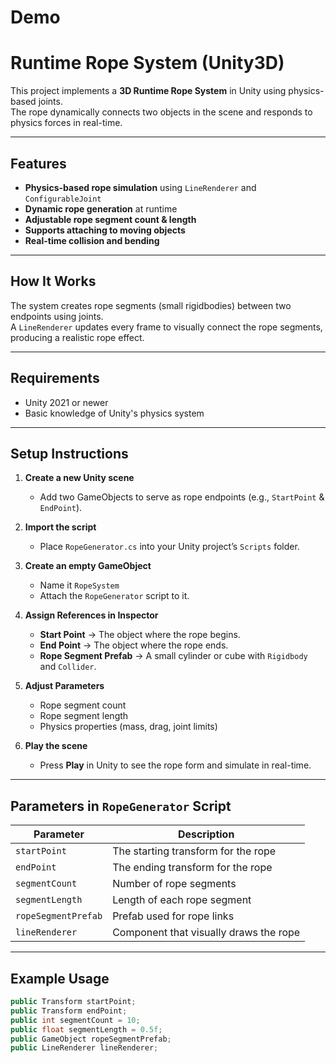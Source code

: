 # Demo


# Runtime Rope System (Unity3D)

This project implements a **3D Runtime Rope System** in Unity using physics-based joints.  
The rope dynamically connects two objects in the scene and responds to physics forces in real-time.

---

## Features
- **Physics-based rope simulation** using `LineRenderer` and `ConfigurableJoint`
- **Dynamic rope generation** at runtime
- **Adjustable rope segment count & length**
- **Supports attaching to moving objects**
- **Real-time collision and bending**

---

## How It Works
The system creates rope segments (small rigidbodies) between two endpoints using joints.  
A `LineRenderer` updates every frame to visually connect the rope segments, producing a realistic rope effect.

---

## Requirements
- Unity 2021 or newer
- Basic knowledge of Unity's physics system

---

## Setup Instructions

1. **Create a new Unity scene**
   - Add two GameObjects to serve as rope endpoints (e.g., `StartPoint` & `EndPoint`).

2. **Import the script**
   - Place `RopeGenerator.cs` into your Unity project’s `Scripts` folder.

3. **Create an empty GameObject**
   - Name it `RopeSystem`
   - Attach the `RopeGenerator` script to it.

4. **Assign References in Inspector**
   - **Start Point** → The object where the rope begins.
   - **End Point** → The object where the rope ends.
   - **Rope Segment Prefab** → A small cylinder or cube with `Rigidbody` and `Collider`.

5. **Adjust Parameters**
   - Rope segment count
   - Rope segment length
   - Physics properties (mass, drag, joint limits)

6. **Play the scene**
   - Press **Play** in Unity to see the rope form and simulate in real-time.

---

## Parameters in `RopeGenerator` Script
| Parameter | Description |
|-----------|-------------|
| `startPoint` | The starting transform for the rope |
| `endPoint` | The ending transform for the rope |
| `segmentCount` | Number of rope segments |
| `segmentLength` | Length of each rope segment |
| `ropeSegmentPrefab` | Prefab used for rope links |
| `lineRenderer` | Component that visually draws the rope |

---

## Example Usage
```csharp
public Transform startPoint;
public Transform endPoint;
public int segmentCount = 10;
public float segmentLength = 0.5f;
public GameObject ropeSegmentPrefab;
public LineRenderer lineRenderer;
